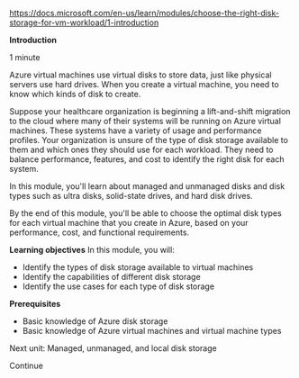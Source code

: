 https://docs.microsoft.com/en-us/learn/modules/choose-the-right-disk-storage-for-vm-workload/1-introduction

**Introduction**

1 minute

Azure virtual machines use virtual disks to store data, just like physical servers use hard drives. When you create a virtual machine, you need to know which kinds of disk to create.

Suppose your healthcare organization is beginning a lift-and-shift migration to the cloud where many of their systems will be running on Azure virtual machines. These systems have a variety of usage and performance profiles. Your organization is unsure of the type of disk storage available to them and which ones they should use for each workload. They need to balance performance, features, and cost to identify the right disk for each system.

In this module, you'll learn about managed and unmanaged disks and disk types such as ultra disks, solid-state drives, and hard disk drives.

By the end of this module, you'll be able to choose the optimal disk types for each virtual machine that you create in Azure, based on your performance, cost, and functional requirements.


**Learning objectives**
In this module, you will:
* Identify the types of disk storage available to virtual machines
* Identify the capabilities of different disk storage
* Identify the use cases for each type of disk storage


**Prerequisites**
* Basic knowledge of Azure disk storage
* Basic knowledge of Azure virtual machines and virtual machine types

Next unit: Managed, unmanaged, and local disk storage

Continue
